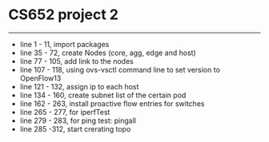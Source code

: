 # CS652 project 2
---

- line 1 - 11, import packages
- line 35 - 72, create Nodes (core, agg, edge and host)
- line 77 - 105, add link to the nodes
- line 107 - 118, using ovs-vsctl command line to set version to OpenFlow13
- line 121 - 132, assign ip to each host
- line 134 - 160, create subnet list of the certain pod
- line 162 - 263, install proactive flow entries for switches
- line 265 - 277, for iperfTest
- line 279 - 283, for ping test: pingall
- line 285 -312, start crerating topo

